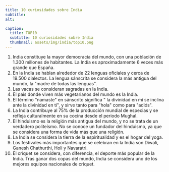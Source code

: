 ```yaml
---
title: 10 curiosidades sobre India
subtitle: 
alt: 

caption:
  title: TOP10
  subtitle: 10 curiosidades sobre India
  thumbnail: assets/img/india/top10.png
---
```


1. India constituye la mayor democracia del mundo, con una población de 1.300 millones de habitantes. La India es aproximadamente 6 veces más grande que España.
2. En la India se hablan alrededor de 22 lenguas oficiales y cerca de 19.500 dialectos. La lengua sánscrita se considera la más antigua del mundo, la "madre de todas las lenguas".
3. Las vacas se consideran sagradas en la India.
4. El país donde viven más vegetarianos del mundo es la India.
5. El término "namaste" en sánscrito significa " la divinidad en mí se inclina ante la divinidad en ti", y sirve tanto para "hola" como para "adiós".
6. La India contribuye al 75% de la producción mundial de especias y se refleja culturalmente en su cocina desde el periodo Mughal.
7. El hinduismo es la religión más antigua del mundo, y no se trata de un verdadero politeísmo. No se conoce un fundador del hinduismo, ya que se considera una forma de vida más que una religión.
8. La India se considera la tierra de la espiritualidad y es el hogar del yoga.
9. Los festivales más importantes que se celebran en la India son Diwali, Ganesh Chathurthi, Holi y Navaratri.
10. El críquet se considera, con diferencia, el deporte más popular de la India. Tras ganar dos copas del mundo, India se considera uno de los mejores equipos nacionales de críquet.
